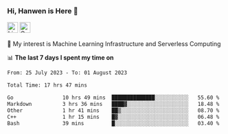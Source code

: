 ### Hi, Hanwen is Here 👋
<p>
	<a href="https://www.linkedin.com/in/liu-hanwen/"><img src="https://img.shields.io/badge/@hanwen-0A66C2?style=flat&logo=LinkedIn&logoColor=white" alt="Linkedin"  height="25px"/></a> 
	<a href="https://scholar.google.com/citations?user=HDF0su0AAAAJ"><img src="https://img.shields.io/badge/scholar-4385FE.svg?&style=plastic&logo=google-scholar&logoColor=white" alt="Google Scholar" height="25px"> </a>
</p>
🌱 My interest is Machine Learning Infrastructure and Serverless Computing

📊 **The last 7 days I spent my time on** 
<!--START_SECTION:waka-->

```txt
From: 25 July 2023 - To: 01 August 2023

Total Time: 17 hrs 47 mins

Go                10 hrs 49 mins  ██████████████░░░░░░░░░░░   55.60 %
Markdown          3 hrs 36 mins   ████▓░░░░░░░░░░░░░░░░░░░░   18.48 %
Other             1 hr 41 mins    ██▒░░░░░░░░░░░░░░░░░░░░░░   08.70 %
C++               1 hr 15 mins    █▓░░░░░░░░░░░░░░░░░░░░░░░   06.48 %
Bash              39 mins         █░░░░░░░░░░░░░░░░░░░░░░░░   03.40 %
```

<!--END_SECTION:waka-->


<!--
**david990917/david990917** is a ✨ _special_ ✨ repository because its `README.md` (this file) appears on your GitHub profile.

Here are some ideas to get you started:

- 🔭 I’m currently working on ...
- 🌱 I’m currently learning ...
- 👯 I’m looking to collaborate on ...
- 🤔 I’m looking for help with ...
- 💬 Ask me about ...
- 📫 How to reach me: ...
- 😄 Pronouns: ...
- ⚡ Fun fact: ...
-->
